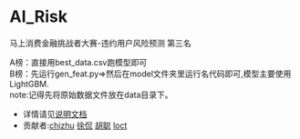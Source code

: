 # AI_Risk
马上消费金融挑战者大赛-违约用户风险预测 第三名

A榜：直接用best_data.csv跑模型即可
<br>
B榜：先运行gen_feat.py=>然后在model文件夹里运行名代码即可,模型主要使用LightGBM.
<br>
note:记得先将原始数据文件放在data目录下。<br>
* 详情请见[说明文档](https://github.com/chizhu/AI_Risk/blob/master/%E8%BF%9D%E7%BA%A6%E7%94%A8%E6%88%B7%E9%A3%8E%E9%99%A9%E9%A2%84%E6%B5%8B%2B%E5%A4%A7%E5%90%89%E5%A4%A7%E5%88%A9%E4%BB%8A%E6%99%9A%E5%90%83%E9%B8%A1%2B%E6%96%B9%E6%A1%88%E8%AF%B4%E6%98%8E.pdf)<br>
* 贡献者:[chizhu](https://github.com/chizhu) [徐侃](xukan) [胡聪](https://github.com/Cung806)  [loct](loct)
